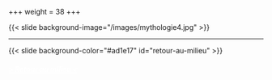 +++
weight = 38
+++



{{< slide background-image="/images/mythologie4.jpg" >}}

---

{{< slide background-color="#ad1e17" id="retour-au-milieu" >}}
<h5> <a href="https://zorozorai.land/#/yero" style="color:white" >  > <u>Retour au milieu</u>  < </a> </h5>

